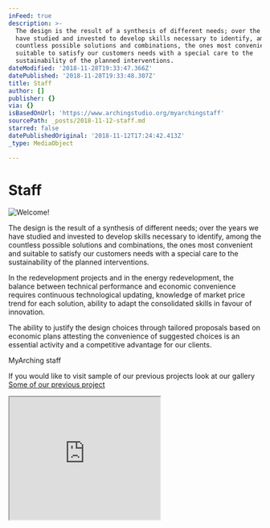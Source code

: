 ```yaml
---
inFeed: true
description: >-
  The design is the result of a synthesis of different needs; over the years we
  have studied and invested to develop skills necessary to identify, among the
  countless possible solutions and combinations, the ones most convenient and
  suitable to satisfy our customers needs with a special care to the
  sustainability of the planned interventions.
dateModified: '2018-11-28T19:33:47.366Z'
datePublished: '2018-11-28T19:33:48.307Z'
title: Staff
author: []
publisher: {}
via: {}
isBasedOnUrl: 'https://www.archingstudio.org/myarchingstaff'
sourcePath: _posts/2018-11-12-staff.md
starred: false
datePublishedOriginal: '2018-11-12T17:24:42.413Z'
_type: MediaObject

---
```

# Staff
![Welcome!](https://the-grid-user-content.s3-us-west-2.amazonaws.com/b9ae4551-0337-471f-9974-0b773200e956.jpg)

The design is the result of a synthesis of different needs; over the years we have studied and invested to develop skills necessary to identify, among the countless possible solutions and combinations, the ones most convenient and suitable to satisfy our customers needs with a special care to the sustainability of the planned interventions.

In the redevelopment projects and in the energy redevelopment, the balance between technical performance and economic convenience requires continuous technological updating, knowledge of market price trend for each solution, ability to adapt the consolidated skills in favour of innovation.

The ability to justify the design choices through tailored proposals based on economic plans attesting the convenience of suggested choices is an essential activity and a competitive advantage for our clients.

MyArching staff

If you would like to visit sample of our previous projects look at our gallery
[Some of our previous project][0]

<iframe src="https://the-grid.github.io/ed-userhtml/?g=eJx1jUsKgzAQQK8yZG9G0Voo6l5oz1DSGuNAEkNmxPb2Lbjppvv36Qws2c69WkQSXxD3fdfLGmh-axK0nGwWwrZsz3VTI0VXBMNMgTyZuBZ-YytCaugoODBeejVGp-H2A8H1gIA3ONIKOD__Pb-mFcaHmZxlTNkG2gJWVflqTne3-kmn6BQOHZrhA0exQxQ" height="244" style=""></iframe>



[0]: https://www.archingstudio.org/myarchigportfoliohotel